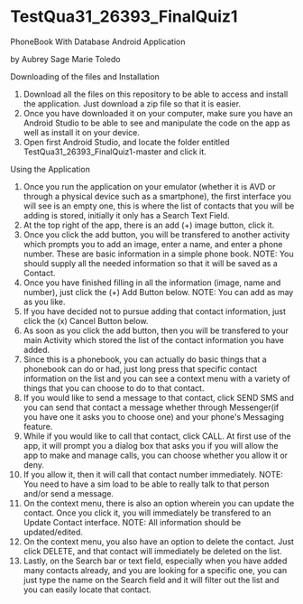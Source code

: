 # TestQua31_26393_FinalQuiz1
PhoneBook With Database Android Application

by Aubrey Sage Marie Toledo



Downloading of the files and Installation

1. Download all the files on this repository to be able to access and install the application. Just download a zip file so that it is easier.
2. Once you have downloaded it on your computer, make sure you have an Android Studio to be able to see and manipulate the code on the app as well as install it on your device.
3. Open first Android Studio, and locate the folder entitled TestQua31_26393_FinalQuiz1-master and click it.

Using the Application

1. Once you run the application on your emulator (whether it is AVD or through a physical device such as a smartphone), the first interface you will see is an empty one, this is where the list of contacts that you will be adding 
is stored, initially it only has a Search Text Field.
2. At the top right of the app, there is an add (+) image button, click it.
3. Once you click the add button, you will be transfered to another activity which prompts you to add an image, enter a name, and enter a phone number. These are basic information in a simple phone book.
NOTE: You should supply all the needed information so that it will be saved as a Contact.
4. Once you have finished filling in all the information (image, name and number), just click the (+) Add Button below. NOTE: You can add as may as you like.
5. If you have decided not to pursue adding that contact information, just click the (x) Cancel Button below.
6. As soon as you click the add button, then you will be transfered to your main Activity which stored the list of the contact information you have added.
7. Since this is a phonebook, you can actually do basic things that a phonebook can do or had, just long press that specific contact information on the list and you can see a context menu with a variety of things that you can choose to do to that contact.
8. If you would like to send a message to that contact, click SEND SMS and you can send that contact a message whether through Messenger(if you have one it asks you to choose one) and your phone's Messaging feature.
9. While if you would like to call that contact, click CALL. At first use of the app, it will prompt you a dialog box that asks you if you will allow the app to make and manage calls, you can choose whether you allow it or deny.
10. If you allow it, then it will call that contact number immediately. NOTE: You need to have a sim load to be able to really talk to that person and/or send a message.
11. On the context menu, there is also an option wherein you can update the contact. Once you click it, you will immediately be transfered to an Update Contact interface.
NOTE: All information should be updated/edited.
12. On the context menu, you also have an option to delete the contact. Just click DELETE, and that contact will immediately be deleted on the list.
13. Lastly, on the Search bar or text field, especially when you have added many contacts already, and you are looking for a specific one, you can just type the name on the Search field and it will filter out the list and you can easily locate that contact.

